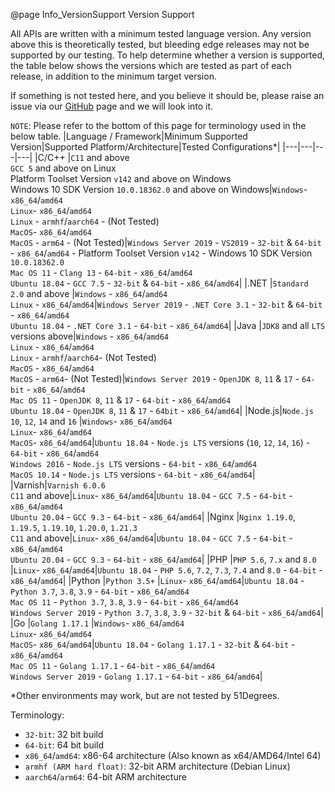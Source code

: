 @page Info_VersionSupport Version Support

All APIs are written with a minimum tested language version. Any version above this is theoretically tested, but bleeding edge releases may not be supported by our testing. To help determine whether a version is supported, the table below shows the versions which are tested as part of each release, in addition to the minimum target version. 

If something is not tested here, and you believe it should be, please raise an issue via our [GitHub](https://github.com/51Degrees) page and we will look into it.

`NOTE`: Please refer to the bottom of this page for terminology used in the below table.
|Language / Framework|Minimum Supported Version|Supported Platform/Architecture|Tested Configurations*|
|---|---|---|---|
|C/C++  |`C11` and above<BR>`GCC 5` and above on Linux<BR>Platform Toolset Version `v142` and above on Windows<BR>Windows 10 SDK Version `10.0.18362.0` and above on Windows|`Windows`- `x86_64`/`amd64`<BR>`Linux`- `x86_64`/`amd64`<BR>`Linux` - `armhf`/`aarch64` - (Not Tested)<BR>`MacOS`- `x86_64`/`amd64`<BR>`MacOS` - `arm64` - (Not Tested)|`Windows Server 2019` - `VS2019` - `32-bit` & `64-bit` - `x86_64`/`amd64` - Platform Toolset Version `v142` - Windows 10 SDK Version `10.0.18362.0`<BR>`Mac OS 11` - `Clang 13` - `64-bit` - `x86_64`/`amd64`<BR>`Ubuntu 18.04` - `GCC 7.5` - `32-bit` & `64-bit` - `x86_64`/`amd64`|
|.NET   |`Standard 2.0` and above        |`Windows` - `x86_64`/`amd64`<BR>`Linux` - `x86_64`/`amd64`|`Windows Server 2019` - `.NET Core 3.1` - `32-bit` & `64-bit` - `x86_64`/`amd64`<BR>`Ubuntu 18.04` - `.NET Core 3.1` - `64-bit` - `x86_64`/`amd64`|
|Java   |`JDK8` and all `LTS` versions above|`Windows` - `x86_64`/`amd64`<BR>`Linux` - `x86_64`/`amd64`<BR>`Linux` - `armhf`/`aarch64`- (Not Tested)<BR>`MacOS` - `x86_64`/`amd64`<BR>`MacOS` - `arm64`- (Not Tested)|`Windows Server 2019` - `OpenJDK 8`, `11` & `17` - `64-bit` - `x86_64`/`amd64`<BR>`Mac OS 11` - `OpenJDK 8`, `11` & `17` - `64-bit` - `x86_64`/`amd64`<BR>`Ubuntu 18.04` - `OpenJDK 8`, `11` & `17` - `64bit` - `x86_64`/`amd64`| 
|Node.js|`Node.js 10`, `12`, `14` and `16`          |`Windows`- `x86_64`/`amd64`<BR>`Linux`- `x86_64`/`amd64`<BR>`MacOS`- `x86_64`/`amd64`|`Ubuntu 18.04` - `Node.js LTS` versions (`10`, `12`, `14`, `16`) - `64-bit` - `x86_64`/`amd64`<BR>`Windows 2016` - `Node.js LTS` versions - `64-bit` - `x86_64`/`amd64`<BR>`MacOS 10.14` - `Node.js LTS` versions - `64-bit` - `x86_64`/`amd64`|
|Varnish|`Varnish 6.0.6`<BR>`C11` and above|`Linux`- `x86_64`/`amd64`|`Ubuntu 18.04` - `GCC 7.5` - `64-bit` - `x86_64`/`amd64`<BR>`Ubuntu 20.04` - `GCC 9.3` - `64-bit` - `x86_64`/`amd64`|
|Nginx  |`Nginx 1.19.0`, `1.19.5`, `1.19.10`, `1.20.0`, `1.21.3`<BR>`C11` and above|`Linux`- `x86_64`/`amd64`|`Ubuntu 18.04` - `GCC 7.5` - `64-bit` - `x86_64`/`amd64`<BR>`Ubuntu 20.04` - `GCC 9.3` - `64-bit` - `x86_64`/`amd64`|
|PHP    |`PHP 5.6`, `7.x` and `8.0`        |`Linux`- `x86_64`/`amd64`|`Ubuntu 18.04` - `PHP 5.6`, `7.2`, `7.3`, `7.4` and `8.0` - `64-bit` - `x86_64`/`amd64`|
|Python |`Python 3.5+`                   |`Linux`- `x86_64`/`amd64`|`Ubuntu 18.04` - `Python 3.7`, `3.8`, `3.9` - `64-bit` - `x86_64`/`amd64`<BR>`Mac OS 11` - `Python 3.7`, `3.8`, `3.9` - `64-bit` - `x86_64`/`amd64`<BR>`Windows Server 2019` - `Python 3.7`, `3.8`, `3.9` - `32-bit` & `64-bit` - `x86_64`/`amd64`|
|Go     |`Golang 1.17.1`                   |`Windows`- `x86_64`/`amd64`<BR>`Linux`- `x86_64`/`amd64`<BR>`MacOS`- `x86_64`/`amd64`|`Ubuntu 18.04` - `Golang 1.17.1` - `32-bit` & `64-bit` - `x86_64`/`amd64`<BR>`Mac OS 11` - `Golang 1.17.1` - `64-bit` - `x86_64`/`amd64`<BR>`Windows Server 2019` - `Golang 1.17.1` - `64-bit` - `x86_64`/`amd64`|

*Other environments may work, but are not tested by 51Degrees.

Terminology:
- `32-bit`: 32 bit build
- `64-bit`: 64 bit build
- `x86_64`/`amd64`: x86-64 architecture (Also known as x64/AMD64/Intel 64)
- `armhf (ARM hard float)`:  32-bit ARM architecture (Debian Linux)
- `aarch64`/`arm64`: 64-bit ARM architecture